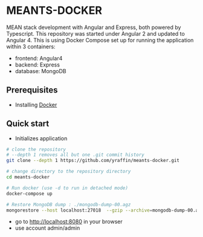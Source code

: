 # MEANTS-DOCKER
MEAN stack development with Angular and Express, both powered by Typescript. This repository was started under Angular 2 and updated to Angular 4.
This is using Docker Compose set up for running the application within 3 containers:
 - frontend: Angular4
 - backend: Express
 - database: MongoDB

## Prerequisites
 - Installing [Docker](https://www.docker.com/)
 

## Quick start
- Initializes application
```bash
# clone the repository
# --depth 1 removes all but one .git commit history
git clone --depth 1 https://github.com/yraffin/meants-docker.git

# change directory to the repository directory
cd meants-docker

# Run docker (use -d to run in detached mode)
docker-compose up

# Restore MongoDB dump : ./mongodb-dump-00.agz
mongorestore --host localhost:27018  --gzip --archive=mongodb-dump-00.agz
```

- go to [http://localhost:8080](http://localhost:8080) in your browser
- use account admin/admin
